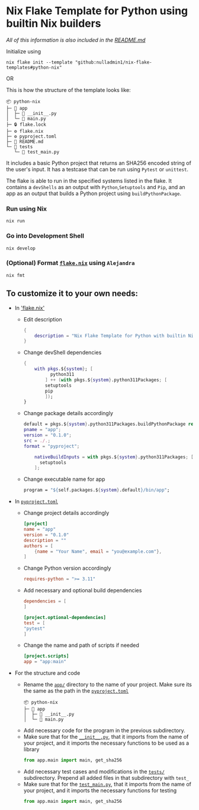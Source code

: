 # Nix Flake Template for Python using builtin Nix builders

_All of this information is also included in the [README.md](https://github.com/nulladmin1/nix-flake-templates/blob/main/flake.nix)_

Initialize using

```shell
nix flake init --template "github:nulladmin1/nix-flake-templates#python-nix"
```

OR

This is how the structure of the template looks like:

```
📦 python-nix
├─ 📁 app
│  ├─ 🐍 __init__.py
│  └─ 🐍 main.py
├─ 🔒 flake.lock
├─ ⚙️ flake.nix
├─ ⚙️ pyproject.toml
├─ 📃 README.md
└─ 📁 tests
   └─ 🐍 test_main.py
```

It includes a basic Python project that returns an SHA256 encoded string of the user's input. It has a testcase that can be run using `Pytest` or `unittest`.

The flake is able to run in the specified systems listed in the flake. It contains a `devShells` as an output with `Python`,`Setuptools` and `Pip`, and an app as an output that builds a Python project using `buildPythonPackage`.

### Run using Nix

```shell
nix run
```

### Go into Development Shell

```shell
nix develop
```

### (Optional) Format [`flake.nix`](flake.nix) using `Alejandra`

```shelll
nix fmt
```

## To customize it to your own needs:

- In ['flake.nix'](flake.nix)

  - Edit description
    ```nix
    {
        description = "Nix Flake Template for Python with builtin Nix Builders";
    }
    ```
  - Change devShell dependencies
    ```nix
    {
        with pkgs.${system}; [
              python311
            ] ++ (with pkgs.${system}.python311Packages; [
            setuptools
            pip
            ]);
    }
    ```
  - Change package details accordingly

    ```nix
    default = pkgs.${system}.python311Packages.buildPythonPackage rec {
    pname = "app";
    version = "0.1.0";
    src = ./.;
    format = "pyproject";

        nativeBuildInputs = with pkgs.${system}.python311Packages; [
          setuptools
        ];
    ```

  - Change executable name for app
    ```nix
    program = "${self.packages.${system}.default}/bin/app";
    ```

- In [`pyproject.toml`](pyproject.toml)

  - Change project details accordingly
    ```toml
    [project]
    name = "app"
    version = "0.1.0"
    description = ""
    authors = [
        {name = "Your Name", email = "you@example.com"},
    ]
    ```
  - Change Python version accordingly
    ```toml
    requires-python = ">= 3.11"
    ```
  - Add necessary and optional build dependencies

    ```toml
    dependencies = [
    ]

    [project.optional-dependencies]
    test = [
    "pytest"
    ]
    ```

  - Change the name and path of scripts if needed
    ```toml
    [project.scripts]
    app = "app:main"
    ```

- For the structure and code
  - Rename the [`app/`](app) directory to the name of your project. Make sure its the same as the path in the [`pyproject.toml`](pyproject.toml)
    ```
    📦 python-nix
    ├─ 📁 app
    │  ├─ 🐍 __init__.py
    │  └─ 🐍 main.py
    ```
  - Add necessary code for the program in the previous subdirectory.
  - Make sure that for the [`__init__.py`](app/__init__.py), that it imports from the name of your project, and it imports the necessary functions to be used as a library
    ```python
    from app.main import main, get_sha256
    ```
  - Add necessary test cases and modifications in the [`tests/`](tests) subdirectory. Prepend all added files in that subdirectory with `test_`
  - Make sure that for the [`test_main.py`](tests/test_main.py), that it imports from the name of your project, and it imports the necessary functions for testing
    ```python
    from app.main import main, get_sha256
    ```
